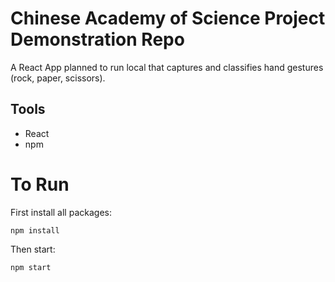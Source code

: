 # Chinese Academy of Science Project Demonstration Repo

A React App planned to run local that captures and classifies hand gestures (rock, paper, scissors).

## Tools
* React
* npm

# To Run
First install all packages:
```
npm install
```

Then start:
```
npm start
```
